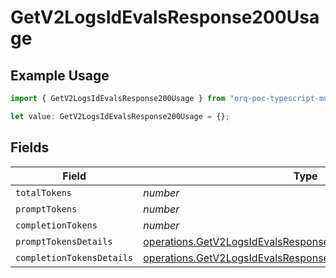 # GetV2LogsIdEvalsResponse200Usage

## Example Usage

```typescript
import { GetV2LogsIdEvalsResponse200Usage } from "orq-poc-typescript-multi-env-version/models/operations";

let value: GetV2LogsIdEvalsResponse200Usage = {};
```

## Fields

| Field                                                                                                                                          | Type                                                                                                                                           | Required                                                                                                                                       | Description                                                                                                                                    |
| ---------------------------------------------------------------------------------------------------------------------------------------------- | ---------------------------------------------------------------------------------------------------------------------------------------------- | ---------------------------------------------------------------------------------------------------------------------------------------------- | ---------------------------------------------------------------------------------------------------------------------------------------------- |
| `totalTokens`                                                                                                                                  | *number*                                                                                                                                       | :heavy_minus_sign:                                                                                                                             | N/A                                                                                                                                            |
| `promptTokens`                                                                                                                                 | *number*                                                                                                                                       | :heavy_minus_sign:                                                                                                                             | N/A                                                                                                                                            |
| `completionTokens`                                                                                                                             | *number*                                                                                                                                       | :heavy_minus_sign:                                                                                                                             | N/A                                                                                                                                            |
| `promptTokensDetails`                                                                                                                          | [operations.GetV2LogsIdEvalsResponse200PromptTokensDetails](../../models/operations/getv2logsidevalsresponse200prompttokensdetails.md)         | :heavy_minus_sign:                                                                                                                             | N/A                                                                                                                                            |
| `completionTokensDetails`                                                                                                                      | [operations.GetV2LogsIdEvalsResponse200CompletionTokensDetails](../../models/operations/getv2logsidevalsresponse200completiontokensdetails.md) | :heavy_minus_sign:                                                                                                                             | N/A                                                                                                                                            |